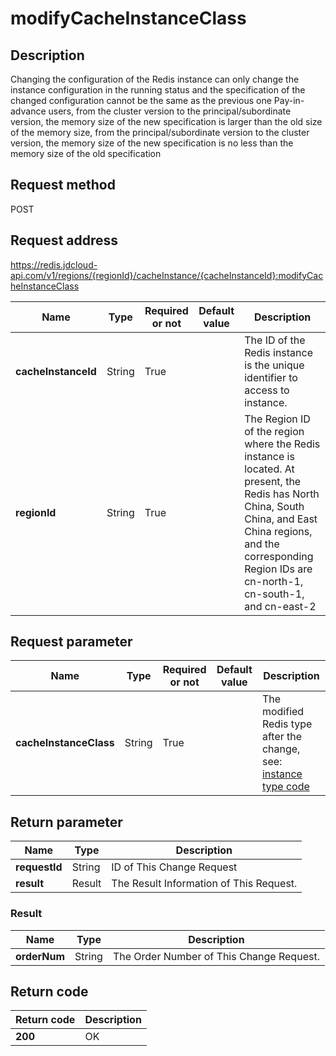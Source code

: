 # modifyCacheInstanceClass


## Description
Changing the configuration of the Redis instance can only change the instance configuration in the running status and the specification of the changed configuration cannot be the same as the previous one
Pay-in-advance users, from the cluster version to the principal/subordinate version, the  memory size of the new specification is larger than the old size of the memory size, from the principal/subordinate version to the cluster version, the memory size of the new specification is no less than the memory size of the old specification


## Request method
POST

## Request address
https://redis.jdcloud-api.com/v1/regions/{regionId}/cacheInstance/{cacheInstanceId}:modifyCacheInstanceClass

|Name|Type|Required or not|Default value|Description|
|---|---|---|---|---|
|**cacheInstanceId**|String|True||The ID of the Redis instance is the unique identifier to access to instance.|
|**regionId**|String|True||The Region ID of the region where the Redis instance is located. At present, the Redis has North China, South China, and East China regions, and the corresponding Region IDs are cn-north-1, cn-south-1, and cn-east-2|

## Request parameter
|Name|Type|Required or not|Default value|Description|
|---|---|---|---|---|
|**cacheInstanceClass**|String|True||The modified Redis type after the change, see: <a href="https://www.jdcloud.com/help/detail/411/isCatalog/1">instance type code</a>|


## Return parameter
|Name|Type|Description|
|---|---|---|
|**requestId**|String|ID of This Change Request|
|**result**|Result|The Result Information of This Request.|


### <a name="Result">Result</a>
|Name|Type|Description|
|---|---|---|
|**orderNum**|String|The Order Number of This Change Request.|

## Return code
|Return code|Description|
|---|---|
|**200**|OK|
